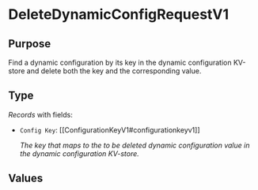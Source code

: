 # DeleteDynamicConfigRequestV1

## Purpose

<!-- --8<-- [start:purpose] -->
Find a dynamic configuration by its key in the dynamic configuration KV-store and delete both the key and the corresponding value.
<!-- --8<-- [end:purpose] -->

## Type

<!-- --8<-- [start:type] -->
<div class="type" markdown>


*Records* with fields:
- `Config Key`: [[ConfigurationKeyV1#configurationkeyv1]]

  *The key that maps to the to be deleted dynamic configuration value in the dynamic configuration KV-store.*


</div>
<!-- --8<-- [end:type] -->

## Values
